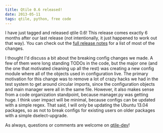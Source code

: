 ```yaml
---
title: Qtile 0.6 released!
date: 2013-05-11
tags: qtile, python, free code
---
```


I have just tagged and released qtile 0.6! This release comes exactly 6 months
after our last release (not intentionally, it just happened to work out that
way). You can check out the [full release notes][1] for a list of most of the
changes.

I thought I'd discuss a bit about the breaking config changes we made. A few of
them were long standing TODOs in the code, but the major one (and the one that
motivated cleaning up all the rest) was creating a new config module where all
of the objects used in configuration live. The primary motivation for this
change was to remove a lot of crazy hacks we had in the test system to get
around circular imports, since the configuration objects and main manager were
all in the same file. However, it also makes sense from a code organization
standpoint, because manager.py was getting huge. I think user impact will be
minimal, because configs can be updated with a simple regex. That said, I will
only be updating the Ubuntu 13.04 packages, so as not to break configs for
existing users on older packages with a simple dselect-upgrade.

As always, questions or comments are welcome on [qtile-dev][2]!

  [1]: http://docs.qtile.org/en/latest/releases/0.6.html
  [2]: https://groups.google.com/forum/?fromgroups#!forum/qtile-dev
